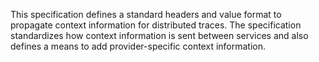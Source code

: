 This specification defines a standard headers and value format to propagate context
information for distributed traces. The specification standardizes how context
information is sent between services and also defines a means to add
provider-specific context information.